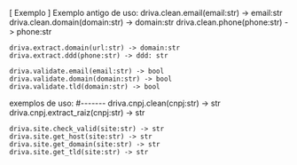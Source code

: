 
[ Exemplo ]
Exemplo antigo de uso:
    driva.clean.email(email:str) -> email:str
    driva.clean.domain(domain:str) -> domain:str
    driva.clean.phone(phone:str) -> phone:str

    driva.extract.domain(url:str) -> domain:str
    driva.extract.ddd(phone:str) -> ddd: str

    driva.validate.email(email:str) -> bool
    driva.validate.domain(domain:str) -> bool
    driva.validate.tld(domain:str) -> bool

exemplos de uso:
    #-------
    driva.cnpj.clean(cnpj:str) -> str
    driva.cnpj.extract_raiz(cnpj:str) -> str
    
    driva.site.check_valid(site:str) -> str
    driva.site.get_host(site:str) -> str
    driva.site.get_domain(site:str) -> str
    driva.site.get_tld(site:str) -> str

    